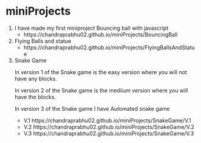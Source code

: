 # miniProjects

<ol>
  <li>
    I have made my first miniproject Bouncing ball with javascript
    <ul>
      <li>https://chandraprabhu02.github.io/miniProjects/BouncingBall</li>
    </ul>
  </li>
  <li>
    Flying Balls and statue 
    <ul>
      <li>https://chandraprabhu02.github.io/miniProjects/FlyingBallsAndStatue</li>
    </ul>
  </li>
  <li>
    Snake Game
    <p>
      In version 1 of the Snake game is the easy version where you will not have any blocks.
    </p>
    <p>
      In version 2 of the Snake game is the mediium version where you will have the blocks.
    </p>
    <p>
      In version 3 of the Snake game I have Automated snake game
    </p>
    <ul>
      <li>V.1 https://chandraprabhu02.github.io/miniProjects/SnakeGame/V.1</li>
      <li>V.2 https://chandraprabhu02.github.io/miniProjects/SnakeGame/V.2</li>
      <li>V.3 https://chandraprabhu02.github.io/miniProjects/SnakeGame/V.3</li>
    </ul>
  </li>
</ol>
